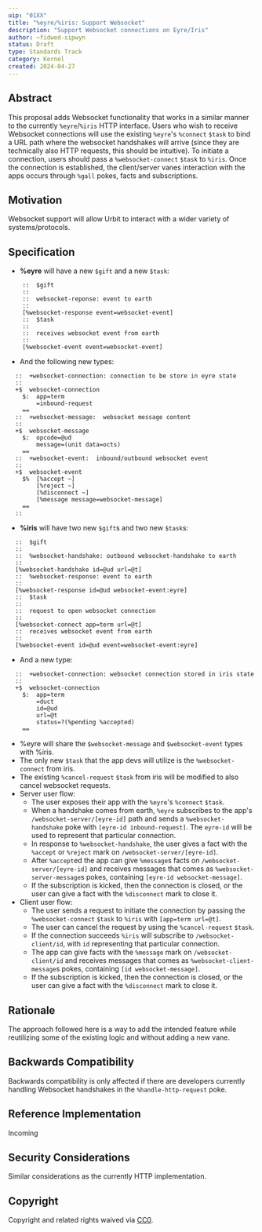 ```yaml
---
uip: "01XX"
title: "%eyre/%iris: Support Websocket"
description: "Support Websocket connections on Eyre/Iris"
author: ~fidwed-sipwyn
status: Draft
type: Standards Track
category: Kernel
created: 2024-04-27
---
```


## Abstract

This proposal adds Websocket functionality that works in a similar manner to the currently `%eyre`/`%iris` HTTP interface. Users who wish to receive Websocket connections will use the existing `%eyre`'s `%connect` `$task` to bind a URL path where the websocket handshakes will arrive (since they are technically also HTTP requests, this should be intuitive). To initiate a connection, users should pass a `%websocket-connect` `$task` to `%iris`. Once the connection is established, the client/server vanes interaction with the apps occurs through `%gall` pokes, facts and subscriptions.

## Motivation

Websocket support will allow Urbit to interact with a wider variety of systems/protocols.

## Specification
- **%eyre** will have a new `$gift` and a new `$task`:
```hoon
    ::  $gift
    ::
    ::  websocket-reponse: event to earth
    ::
    [%websocket-response event=websocket-event]
    ::  $task
    ::
    ::  receives websocket event from earth
    ::
    [%websocket-event event=websocket-event]
```
- And the following new types:
```hoon
  ::  +websocket-connection: connection to be store in eyre state 
  ::
  +$  websocket-connection
    $:  app=term
        =inbound-request
    ==
  ::  +websocket-message:  websocket message content
  ::
  +$  websocket-message
    $:  opcode=@ud
        message=(unit data=octs)
    ==
  ::  +websocket-event:  inbound/outbound websocket event
  ::
  +$  websocket-event
    $%  [%accept ~]
        [%reject ~]
        [%disconnect ~]
        [%message message=websocket-message]
    ==
  ::
```
- **%iris** will have two new `$gift`s and two new `$task`s:
```hoon
  ::  $gift
  ::
  ::  %websocket-handshake: outbound websocket-handshake to earth
  ::
  [%websocket-handshake id=@ud url=@t]
  ::  %websocket-response: event to earth
  ::
  [%websocket-response id=@ud websocket-event:eyre]
  ::  $task
  ::
  ::  request to open websocket connection
  :: 
  [%websocket-connect app=term url=@t]
  ::  receives websocket event from earth
  ::
  [%websocket-event id=@ud event=websocket-event:eyre]
```
- And a new type:
```hoon
  ::  +websocket-connection: websocket connection stored in iris state
  ::
  +$  websocket-connection
    $:  app=term
        =duct
        id=@ud
        url=@t
        status=?(%pending %accepted)
    ==
```
- %eyre will share the `$websocket-message` and `$websocket-event` types with %iris.
- The only new `$task` that the app devs will utilize is the `%websocket-connect` from iris.
- The existing `%cancel-request` `$task` from iris will be modified to also cancel websocket requests.
- Server user flow: 
  - The user exposes their app with the `%eyre`'s `%connect` `$task`.
  - When a handshake comes from earth, `%eyre` subscribes to the app's `/websocket-server/[eyre-id]` path and sends a `%websocket-handshake` poke with `[eyre-id inbound-request]`. The `eyre-id` will be used to represent that particular connection.
  - In response to `%websocket-handshake`, the user gives a fact with the `%accept` or `%reject` mark on `/websocket-server/[eyre-id]`.
  - After `%accept`ed the app can give `%message`s facts on `/websocket-server/[eyre-id]` and receives messages that comes as `%websocket-server-message`s pokes, containing `[eyre-id websocket-message]`.
  - If the subscription is kicked, then the connection is closed, or the user can give a fact with the `%disconnect` mark to close it.
- Client user flow:
   - The user sends a request to initiate the connection by passing the `%websocket-connect` `$task` to `%iris` with `[app=term url=@t]`.
   - The user can cancel the request by using the `%cancel-request` `$task`.
   - If the connection succeeds `%iris` will subscribe to `/websocket-client/id`, with `id` representing that particular connection.
   - The app can give facts with the `%message` mark on `/websocket-client/id` and receives messages that comes as `%websocket-client-message`s pokes, containing `[id websocket-message]`.
   - If the subscription is kicked, then the connection is closed, or the user can  give a fact with the `%disconnect` mark to close it.

## Rationale

The approach followed here is a way to add the intended feature while reutilizing some of the existing logic and without adding a new vane.

## Backwards Compatibility

Backwards compatibility is only affected if there are developers currently handling Websocket handshakes in the `%handle-http-request` poke.

## Reference Implementation

Incoming

## Security Considerations

Similar considerations as the currently HTTP implementation.

## Copyright

Copyright and related rights waived via [CC0](../LICENSE.md).
